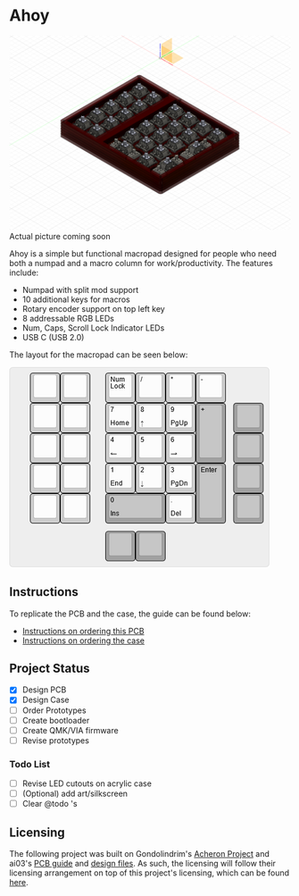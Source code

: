 # Ahoy

![3D Model Example](doc/full_assembly_model.png)
Actual picture coming soon 

Ahoy is a simple but functional macropad designed for people who need both a numpad and a macro column for work/productivity. The features include:

- Numpad with split mod support
- 10 additional keys for macros
- Rotary encoder support on top left key
- 8 addressable RGB LEDs 
- Num, Caps, Scroll Lock Indicator LEDs
- USB C (USB 2.0)

The layout for the macropad can be seen below: 

![Layout example](doc/kle/keyboard_layout.png)

## Instructions
To replicate the PCB and the case, the guide can be found below: 
- [Instructions on ordering this PCB](ahoy_pcb/gerber/production/)
- [Instructions on ordering the case](acrylic_case/)

## Project Status
- [x] Design PCB
- [x] Design Case
- [ ] Order Prototypes
- [ ] Create bootloader
- [ ] Create QMK/VIA firmware
- [ ] Revise prototypes
### Todo List
- [ ] Revise LED cutouts on acrylic case 
- [ ] \(Optional) add art/silkscreen
- [ ] Clear @todo 's 
## Licensing 
The following project was built on Gondolindrim's [Acheron Project](https://github.com/AcheronProject) and ai03's [PCB guide](https://wiki.ai03.com/books/pcb-design/chapter/pcb-designer-guide) and [design files](https://github.com/ai03-2725). As such, the licensing will follow their licensing arrangement on top of this project's licensing, which can be found [here](LICENSE).